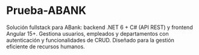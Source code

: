 # Prueba-ABANK
Solución fullstack para ABank: backend .NET 6 + C# (API REST) y frontend Angular 15+. Gestiona usuarios, empleados y departamentos con autenticación y funcionalidades de CRUD. Diseñado para la gestión eficiente de recursos humanos.

